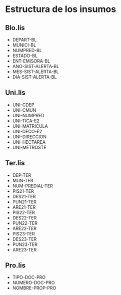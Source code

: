 Estructura de los insumos
==========================

Blo.lis
--------

* DEPART-BL
* MUNICI-BL
* NUMPRED-BL
* ESTADO-BL
* ENT-EMISORA-BL
* ANO-SIST-ALERTA-BL
* MES-SIST-ALERTA-BL
* DIA-SIST-ALERTA-BL

Uni.lis
--------

* UNI-CDEP
* UNI-CMUN
* UNI-NUMPRED
* UNI-TICA-E2
* UNI-MATRICULA
* UNI-DECO-E2
* UNI-DIRECCION
* UNI-HECTAREA
* UNI-METROSTE

Ter.lis
--------

* DEP-TER
* MUN-TER
* NUM-PREDIAL-TER
* PIS21-TER
* DES21-TER
* PUN21-TER
* ARE21-TER
* PIS22-TER
* DES22-TER
* PUN22-TER
* ARE22-TER
* PIS23-TER
* DES23-TER
* PUN23-TER
* ARE23-TER
  
Pro.lis
--------

* TIPO-DOC-PRO
* NUMERO-DOC-PRO
* NOMBRE-PROP-PRO